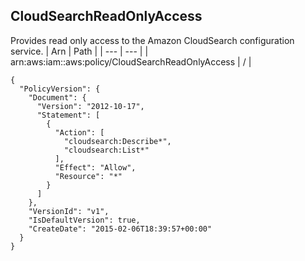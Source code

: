 
## CloudSearchReadOnlyAccess
Provides read only access to the Amazon CloudSearch configuration service.
| Arn | Path |
| --- | --- |
| arn:aws:iam::aws:policy/CloudSearchReadOnlyAccess | / |
```
{
  "PolicyVersion": {
    "Document": {
      "Version": "2012-10-17",
      "Statement": [
        {
          "Action": [
            "cloudsearch:Describe*",
            "cloudsearch:List*"
          ],
          "Effect": "Allow",
          "Resource": "*"
        }
      ]
    },
    "VersionId": "v1",
    "IsDefaultVersion": true,
    "CreateDate": "2015-02-06T18:39:57+00:00"
  }
}
```
